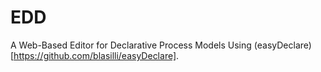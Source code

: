 # EDD

A Web-Based Editor for Declarative Process Models Using (easyDeclare)[https://github.com/blasilli/easyDeclare].
